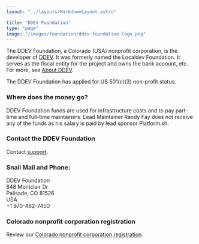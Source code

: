 ```yaml
---
layout: "../layouts/MarkdownLayout.astro"

title: "DDEV Foundation"
type: "page"
image: "/images/foundation/ddev-foundation-logo.png"
---
```


The DDEV Foundation, a Colorado (USA) nonprofit corporation, is the developer of [DDEV](https://ddev.com). It was formerly named the Localdev Foundation. It serves as the fiscal entity for the project and owns the bank account, etc. For more, see [About DDEV](/about).

The DDEV Foundation has applied for US 501(c)(3) non-profit status.

### Where does the money go?

DDEV Foundation funds are used for infrastructure costs and to pay part-time and full-time maintainers. Lead Maintainer Randy Fay does not receive any of the funds as his salary is paid by lead sponsor Platform.sh.

### Contact the DDEV Foundation

Contact [support](mailto:support%40ddev.com).

### Snail Mail and Phone:

DDEV Foundation  
848 Montclair Dr  
Palisade, CO 81526  
USA  
+1 970-462-7450

### Colorado nonprofit corporation registration

Review our [Colorado nonprofit corporation registration](https://www.sos.state.co.us/biz/BusinessEntityDetail.do?quitButtonDestination=BusinessEntityResults&nameTyp=ENT&masterFileId=20211820326&entityId2=20211820326&fileId=20211820326&srchTyp=ENTITY).
